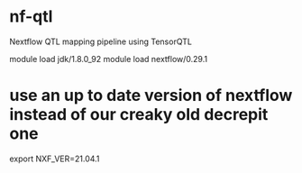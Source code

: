 # nf-qtl
Nextflow QTL mapping pipeline using TensorQTL


module load jdk/1.8.0_92
module load nextflow/0.29.1

# use an up to date version of nextflow instead of our creaky old decrepit one
export NXF_VER=21.04.1